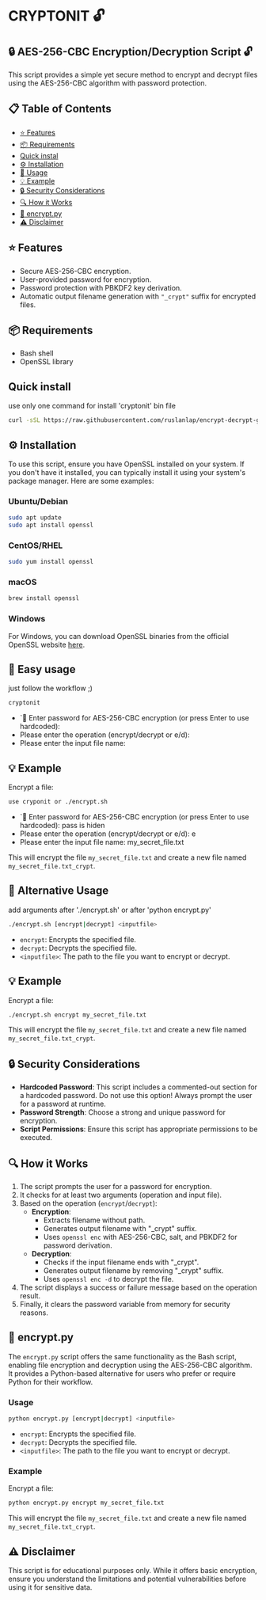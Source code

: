 # CRYPTONIT 🔓
## 🔒 AES-256-CBC Encryption/Decryption Script 🔓



This script provides a simple yet secure method to encrypt and decrypt files using the AES-256-CBC algorithm with password protection.

## 📋 Table of Contents

- [⭐ Features](#-features)
- [📦 Requirements](#-requirements)
- [Quick instal](#-quick-install)
- [⚙️ Installation](#installation)
- [📝 Usage](#-usage)
- [💡 Example](#-example)
- [🔒 Security Considerations](#-security-considerations)
- [🔍 How it Works](#-how-it-works)
- [📜 encrypt.py](#encryptpy)
- [⚠️ Disclaimer](#-disclaimer)

## ⭐ Features

- Secure AES-256-CBC encryption.
- User-provided password for encryption.
- Password protection with PBKDF2 key derivation.
- Automatic output filename generation with `"_crypt"` suffix for encrypted files.

## 📦 Requirements

- Bash shell
- OpenSSL library

## Quick install
use only one command for install 'cryptonit' bin file
```sh
curl -sSL https://raw.githubusercontent.com/ruslanlap/encrypt-decrypt-git/master/install-not-bin.sh | bash
```
## ⚙️ Installation

To use this script, ensure you have OpenSSL installed on your system. If you don't have it installed, you can typically install it using your system's package manager. Here are some examples:

### Ubuntu/Debian

```sh
sudo apt update
sudo apt install openssl
```
### CentOS/RHEL

```sh
sudo yum install openssl
```
### macOS

```sh
brew install openssl
```
### Windows

For Windows, you can download OpenSSL binaries from the official OpenSSL website [here](https://www.openssl.org).

## 📝 Easy usage
just follow the workflow ;)
```sh
cryptonit
```
- `🔑 Enter password for AES-256-CBC encryption (or press Enter to use hardcoded): 
- Please enter the operation (encrypt/decrypt or e/d): 
- Please enter the input file name:

## 💡 Example

Encrypt a file:

```sh
use cryponit or ./encrypt.sh
```
- `🔑 Enter password for AES-256-CBC encryption (or press Enter to use hardcoded): pass is hiden
- Please enter the operation (encrypt/decrypt or e/d): e
- Please enter the input file name: my_secret_file.txt

This will encrypt the file `my_secret_file.txt` and create a new file named `my_secret_file.txt_crypt`.

## 📝 Alternative Usage 
add arguments after './encrypt.sh' or after 'python encrypt.py'
```sh
./encrypt.sh [encrypt|decrypt] <inputfile>
```
- `encrypt`: Encrypts the specified file.
- `decrypt`: Decrypts the specified file.
- `<inputfile>`: The path to the file you want to encrypt or decrypt.

## 💡 Example

Encrypt a file:

```sh
./encrypt.sh encrypt my_secret_file.txt
```
This will encrypt the file `my_secret_file.txt` and create a new file named `my_secret_file.txt_crypt`.

## 🔒 Security Considerations

- **Hardcoded Password**: This script includes a commented-out section for a hardcoded password. Do not use this option! Always prompt the user for a password at runtime.
- **Password Strength**: Choose a strong and unique password for encryption.
- **Script Permissions**: Ensure this script has appropriate permissions to be executed.

## 🔍 How it Works

1. The script prompts the user for a password for encryption.
2. It checks for at least two arguments (operation and input file).
3. Based on the operation (`encrypt`/`decrypt`):
   - **Encryption**:
     - Extracts filename without path.
     - Generates output filename with "_crypt" suffix.
     - Uses `openssl enc` with AES-256-CBC, salt, and PBKDF2 for password derivation.
   - **Decryption**:
     - Checks if the input filename ends with "_crypt".
     - Generates output filename by removing "_crypt" suffix.
     - Uses `openssl enc -d` to decrypt the file.
4. The script displays a success or failure message based on the operation result.
5. Finally, it clears the password variable from memory for security reasons.

## 📜 encrypt.py

The `encrypt.py` script offers the same functionality as the Bash script, enabling file encryption and decryption using the AES-256-CBC algorithm. It provides a Python-based alternative for users who prefer or require Python for their workflow.

### Usage

```sh
python encrypt.py [encrypt|decrypt] <inputfile>
```

- `encrypt`: Encrypts the specified file.
- `decrypt`: Decrypts the specified file.
- `<inputfile>`: The path to the file you want to encrypt or decrypt.

### Example

Encrypt a file:

```sh
python encrypt.py encrypt my_secret_file.txt
```

This will encrypt the file `my_secret_file.txt` and create a new file named `my_secret_file.txt_crypt`.

## ⚠️ Disclaimer

This script is for educational purposes only. While it offers basic encryption, ensure you understand the limitations and potential vulnerabilities before using it for sensitive data.
```
